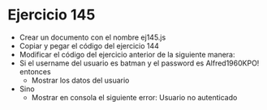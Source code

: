 # Ejercicio 145

- Crear un documento con el nombre ej145.js
- Copiar y pegar el código del ejercicio 144
- Modificar el código del ejercicio anterior de la siguiente manera:
- Si el username del usuario es batman y el password es Alfred1960KPO! entonces
  - Mostrar los datos del usuario
- Sino
  - Mostrar en consola el siguiente error: Usuario no autenticado
